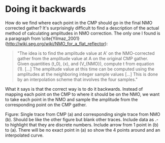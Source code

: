 # Doing it backwards

How do  we find where each point in the CMP should go in the final NMO corrected gather?
It's surprisingly difficult to find a description of the actual method of calculating amplitudes in NMO correction.
The only one I found is a paragraph from \cite{Yilmaz_2001} (http://wiki.seg.org/wiki/NMO_for_a_flat_reflector):


> "The idea is to find the amplitude value at A′ on the NMO-corrected gather from the  amplitude value at A on the original CMP gather. Given quantities \(t_0\), \(x\), and \(V_{NMO}\), compute t from equation (1). [...] The amplitude value at this time can be computed using the amplitudes at the neighboring integer sample values [...] This is done by an interpolation scheme that involves the four samples."

What it says is that the correct way is to do it backwards. 
Instead of mapping each point on the CMP to where it should be on the NMO, we want to take each point in the NMO and sample the amplitude from the corresponding point on the CMP gather.


Figure: Single trace from CMP (a) and corresponding single trace from NMO (b). Should be like the other figure but blank other traces. Include data as .- to highlight that they are discrete numbers. Include arrow from 1 point in (b) to (a). There will be no exact point in (a) so show the 4 points around and an interpolated curve. 
